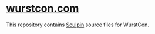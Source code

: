 # [wurstcon.com]

This repository contains [Sculpin] source files for WurstCon.

  [wurstcon.com]: http://wurstcon.com
  [Sculpin]: http://sculpin.io
